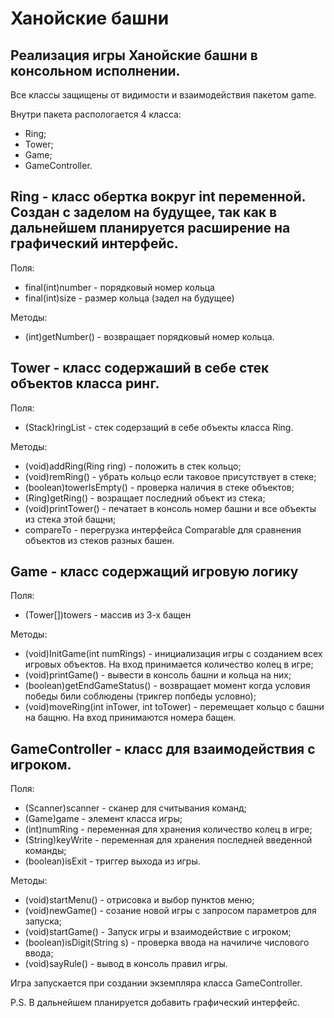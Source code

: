 # Ханойские башни
## Реализация игры Ханойские башни в консольном исполнении.

Все классы защищены от видимости и взаимодействия  пакетом game. 

Внутри пакета распологается 4 класса: 
* Ring;
* Tower;
* Game;
* GameController.

## Ring - класс обертка вокруг int переменной. Создан с заделом на будущее, так как в дальнейшем планируется расширение на графический интерфейс. 

Поля:
* final(int)number - порядковый номер кольца
* final(int)size - размер кольца (задел на будущее)

Методы:
* (int)getNumber() - возвращает порядковый номер кольца.

## Tower - класс содержаший в себе стек объектов класса ринг. 

Поля:
* (Stack<Ring>)ringList - стек содерзащий в себе объекты класса Ring.

Методы:
* (void)addRing(Ring ring) - положить в стек кольцо;
* (void)remRing() - убрать кольцо если таковое присутствует в стеке;
* (boolean)towerIsEmpty() - проверка наличия в стеке объектов;
* (Ring)getRing() - возращает последний объект из стека;
* (void)printTower() - печатает в консоль номер башни и все объекты из стека этой бащни;
* compareTo - перегрузка интерфейса Comparable для сравнения объектов из стеков разных башен.

## Game - класс содержащий игровую логику
  
Поля:
* (Tower[])towers - массив из 3-х бащен
  
Методы:
* (void)InitGame(int numRings) - инициализация игры с созданием всех игровых объектов. На вход принимается количество колец в игре;
* (void)printGame() - вывести в консоль башни и кольца на них;
* (boolean)getEndGameStatus() - возвращает момент когда условия победы били соблюдены (трикгер попбеды условно);
* (void)moveRing(int inTower, int toTower) - перемещает кольцо с башни на бащню. На вход принимаются номера бащен.
  
## GameController - класс для взаимодействия с игроком.
  
Поля:
* (Scanner)scanner - сканер для считывания команд;
* (Game)game - элемент класса игры;
* (int)numRing - переменная для хранения количество колец в игре;
* (String)keyWrite - переменная для хранения последней введенной команды;
* (boolean)isExit - триггер выхода из игры.

Методы:
* (void)startMenu() - отрисовка и выбор пунктов меню;
* (void)newGame() - созание новой игры с запросом параметров для запуска;
* (void)startGame() - Запуск игры и взаимодействие с игроком;
* (boolean)isDigit(String s) - проверка ввода на начиличе числового ввода;
* (void)sayRule() - вывод в консоль правил игры.

Игра запускается при создании экземпляра класса GameController.
  
P.S. В дальнейшем планируется добавить графический интерфейс.
